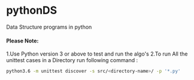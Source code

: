 # pythonDS
Data Structure programs in python

#### Please Note:
1.Use Python version 3 or above to test and run the algo's
2.To run All the unittest cases in a Directory run following command :
```sh
python3.6 -m unittest discover -s src/<directory-name>/ -p '*.py'
```